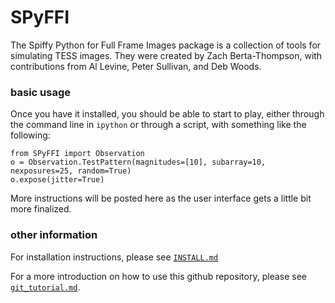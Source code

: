 SPyFFI
======

The Spiffy Python for Full Frame Images package is a collection of tools for simulating TESS images. They were created by Zach Berta-Thompson, with contributions from Al Levine, Peter Sullivan, and Deb Woods.

### basic usage

Once you have it installed, you should be able to start to play, either through the command line in `ipython` or through a script, with something like the following:

    from SPyFFI import Observation
    o = Observation.TestPattern(magnitudes=[10], subarray=10, nexposures=25, random=True)
    o.expose(jitter=True)

More instructions will be posted here as the user interface gets a little bit more finalized.


### other information

For installation instructions, please see
[`INSTALL.md`](https://github.com/zkbt/SPyFFI/blob/master/INSTALL.md)

For a more introduction on how to use this github repository, please see [`git_tutorial.md`](https://github.com/zkbt/SPyFFI/blob/master/git_tutorial.md).
